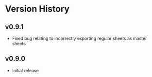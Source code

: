 # Version History

## v0.9.1

- Fixed bug relating to incorrectly exporting regular sheets as master sheets

## v0.9.0

- Initial release
